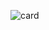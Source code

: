![card](https://user-images.githubusercontent.com/111579556/194766842-519ec9b5-dfa2-4637-a1fb-7f059dacd6e8.png)

